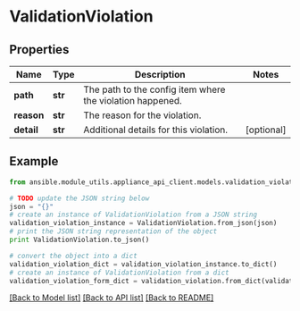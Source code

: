 # ValidationViolation


## Properties

Name | Type | Description | Notes
------------ | ------------- | ------------- | -------------
**path** | **str** | The path to the config item where the violation happened. | 
**reason** | **str** | The reason for the violation. | 
**detail** | **str** | Additional details for this violation. | [optional] 

## Example

```python
from ansible.module_utils.appliance_api_client.models.validation_violation import ValidationViolation

# TODO update the JSON string below
json = "{}"
# create an instance of ValidationViolation from a JSON string
validation_violation_instance = ValidationViolation.from_json(json)
# print the JSON string representation of the object
print ValidationViolation.to_json()

# convert the object into a dict
validation_violation_dict = validation_violation_instance.to_dict()
# create an instance of ValidationViolation from a dict
validation_violation_form_dict = validation_violation.from_dict(validation_violation_dict)
```
[[Back to Model list]](../README.md#documentation-for-models) [[Back to API list]](../README.md#documentation-for-api-endpoints) [[Back to README]](../README.md)


